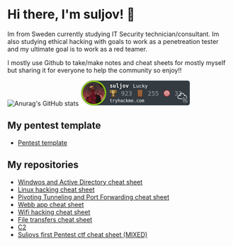 # Hi there, I'm suljov! 👋
Im from Sweden currently studying IT Security technician/consultant.
Im also studying ethical hacking with goals to work as a penetreation tester and my ultimate goal is to work as a red teamer. 

I mostly use Github to take/make notes and cheat sheets for mostly myself but sharing it for everyone to help the community so enjoy!! 

![Anurag's GitHub stats](https://github-readme-stats.vercel.app/api?username=suljov&show_icons=true&theme=dracula)
[![tryhackme stats](https://raw.githubusercontent.com/suljov/suljov/master/assets/thm_propic.png)](https://tryhackme.com/p/suljov)


## My pentest template
* [Pentest template](https://github.com/suljov/suljov/blob/main/pentest-template.ctb)

## My repositories 
* [Windwos and Active Directory cheat sheet](https://github.com/suljov/Windwos-and-Active-Directory)
* [Linux hacking cheat sheet](https://github.com/suljov/Hacking-linux)
* [Pivoting Tunneling and Port Forwarding cheat sheet](https://github.com/suljov/Pivoting-Tunneling-and-Port-Forwarding)
* [Webb app cheat sheet](https://github.com/suljov/Webb-app)
* [Wifi hacking cheat sheet](https://github.com/suljov/Wifi-hacking)
* [File transfers cheat sheet](https://github.com/suljov/File-Transfers)
* [C2](https://github.com/suljov/C2)
* [Suljovs first Pentest ctf cheat sheet (MIXED)](https://github.com/suljov/suljov-Pentest-ctf-cheat-sheet)
